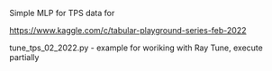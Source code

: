 Simple MLP for TPS data for 

https://www.kaggle.com/c/tabular-playground-series-feb-2022

tune_tps_02_2022.py - example for woriking with Ray Tune, execute partially 
